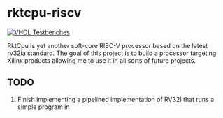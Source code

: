 # rktcpu-riscv

[![VHDL Testbenches](https://github.com/sweeneyal/scrv/actions/workflows/scrv_tests.yml/badge.svg)](https://github.com/sweeneyal/scrv/actions/workflows/scrv_tests.yml)

RktCpu is yet another soft-core RISC-V processor based on the latest rv32ia standard. The goal of this project is to build a processor targeting Xilinx products allowing me to use it in all sorts of future projects. 

## TODO
1. Finish implementing a pipelined implementation of RV32I that runs a simple program in 